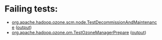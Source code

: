 # Failing tests: 

 * [org.apache.hadoop.ozone.scm.node.TestDecommissionAndMaintenance](hadoop-ozone/integration-test/org.apache.hadoop.ozone.scm.node.TestDecommissionAndMaintenance.txt) ([output](hadoop-ozone/integration-test/org.apache.hadoop.ozone.scm.node.TestDecommissionAndMaintenance-output.txt))
 * [org.apache.hadoop.ozone.om.TestOzoneManagerPrepare](hadoop-ozone/integration-test/org.apache.hadoop.ozone.om.TestOzoneManagerPrepare.txt) ([output](hadoop-ozone/integration-test/org.apache.hadoop.ozone.om.TestOzoneManagerPrepare-output.txt))
